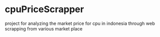 # cpuPriceScrapper
project for analyzing the market price for cpu in indonesia through web scrapping from various market place
